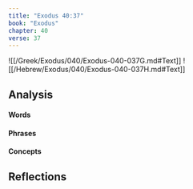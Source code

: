 ```yaml
---
title: "Exodus 40:37"
book: "Exodus"
chapter: 40
verse: 37
---
```

![[/Greek/Exodus/040/Exodus-040-037G.md#Text]]
![[/Hebrew/Exodus/040/Exodus-040-037H.md#Text]]

## Analysis

#### Words

#### Phrases

#### Concepts

## Reflections
